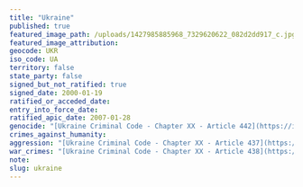 ```yaml
---
title: "Ukraine"
published: true
featured_image_path: /uploads/1427985885968_7329620622_082d2dd917_c.jpg
featured_image_attribution:
geocode: UKR
iso_code: UA
territory: false
state_party: false
signed_but_not_ratified: true
signed_date: 2000-01-19
ratified_or_acceded_date:
entry_into_force_date:
ratified_apic_date: 2007-01-28
genocide: "[Ukraine Criminal Code - Chapter XX - Article 442](https://iccdb.hrlc.net/data/doc/464/keyword/46/)"
crimes_against_humanity:
aggression: "[Ukraine Criminal Code - Chapter XX - Article 437](https://iccdb.hrlc.net/data/doc/464/keyword/1/)"
war_crimes: "[Ukraine Criminal Code - Chapter XX - Article 438](https://iccdb.hrlc.net/data/doc/464/keyword/145/)"
note:
slug: ukraine
---
```

